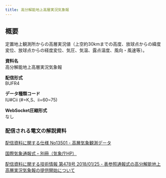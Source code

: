 ```yaml
---
title: 高分解能地上高層実況気象報
---
```


## 概要
定置地上観測所からの高層実況値（上空約30kmまでの高度、放球点からの緯度変位、放球点からの経度変位、気圧、気温、露点温度、風向・風速等）。

**資料名** <br/>
高分解能地上高層実況気象報
 
**配信形式** <br/>
BUFR4

**データ種類コード** <br/>
IU#Cii (#=K,S、ii=60~75)

**WebSocket圧縮形式** <br/>
なし

### 配信される電文の解説資料
[配信資料に関する仕様 No13501 - 高層気象観測データ](https://www.data.jma.go.jp/suishin/shiyou/pdf/no13501)


[国際気象通報式・別冊（気象庁HP）](https://www.jma.go.jp/jma/kishou/books/tsuhoshiki/tsuhoshiki.html)


[配信資料に関する技術情報 第478号 2018/01/25 - 表参照通報式の高分解能地上高層実況気象報の提供開始について](https://dmdata.jp/docs/jma/technical/478.pdf)
